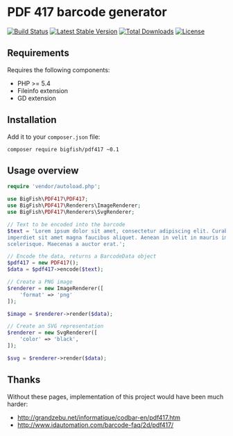 PDF 417 barcode generator
=========================

[![Build Status](https://travis-ci.org/ihabunek/pdf417-php.svg?branch=master)](https://travis-ci.org/ihabunek/pdf417-php) [![Latest Stable Version](https://poser.pugx.org/bigfish/pdf417/v/stable.svg)](https://packagist.org/packages/bigfish/pdf417) [![Total Downloads](https://poser.pugx.org/bigfish/pdf417/downloads.svg)](https://packagist.org/packages/bigfish/pdf417) [![License](https://poser.pugx.org/bigfish/pdf417/license.svg)](https://packagist.org/packages/bigfish/pdf417)

Requirements
------------

Requires the following components:

* PHP >= 5.4
* Fileinfo extension
* GD extension

Installation
------------

Add it to your `composer.json` file:

```
composer require bigfish/pdf417 ~0.1
```

Usage overview
--------------

```php
require 'vendor/autoload.php';

use BigFish\PDF417\PDF417;
use BigFish\PDF417\Renderers\ImageRenderer;
use BigFish\PDF417\Renderers\SvgRenderer;

// Text to be encoded into the barcode
$text = 'Lorem ipsum dolor sit amet, consectetur adipiscing elit. Curabitur
imperdiet sit amet magna faucibus aliquet. Aenean in velit in mauris imperdiet
scelerisque. Maecenas a auctor erat.';

// Encode the data, returns a BarcodeData object
$pdf417 = new PDF417();
$data = $pdf417->encode($text);

// Create a PNG image
$renderer = new ImageRenderer([
    'format' => 'png'
]);

$image = $renderer->render($data);

// Create an SVG representation
$renderer = new SvgRenderer([
    'color' => 'black',
]);

$svg = $renderer->render($data);
```

Thanks
------

Without these pages, implementation of this project would have been much harder:

* http://grandzebu.net/informatique/codbar-en/pdf417.htm
* http://www.idautomation.com/barcode-faq/2d/pdf417/

